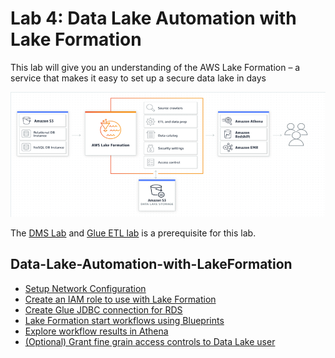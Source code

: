 # Lab 4: Data Lake Automation with Lake Formation

This lab will give you an understanding of the AWS Lake Formation – a service that makes it easy to set up a secure data lake in days

![lakeformation-arch](media/lakeformation-arch.png)

The [DMS Lab](Ingestion-with-DMS.md) and [Glue ETL lab](Transforming-data-with-Glue.md) is a prerequisite for this lab.

## Data-Lake-Automation-with-LakeFormation
- [Setup Network Configuration](https://aws-dataengineering-day.workshop.aws/1200/sagemaker.html#setup-network-configuration)
- [Create an IAM role to use with Lake Formation](https://aws-dataengineering-day.workshop.aws/1200/sagemaker.html#create-an-iam-role-to-use-with-lake-formation)
- [Create Glue JDBC connection for RDS](https://aws-dataengineering-day.workshop.aws/1200/sagemaker.html#create-glue-jdbc-connection-for-rds)
- [Lake Formation start workflows using Blueprints](https://aws-dataengineering-day.workshop.aws/1200/sagemaker.html#lake-formation--add-administrator-and-start-workflows-using-blueprints)
- [Explore workflow results in Athena](https://aws-dataengineering-day.workshop.aws/1200/sagemaker.html#explore-workflow-results-in-athena)
- [(Optional) Grant fine grain access controls to Data Lake user](https://aws-dataengineering-day.workshop.aws/1200/sagemaker.html#optional-grant-fine-grain-access-controls-to-data-lake-user)